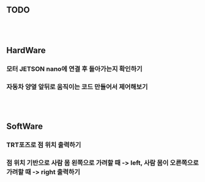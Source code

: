 TODO
------------------
</br>
</br>

## HardWare
### 모터 JETSON nano에 연결 후 돌아가는지 확인하기
### 자동차 양옆 앞뒤로 움직이는 코드 만들어서 제어해보기
</br>
</br>

## SoftWare
### TRT포즈로 점 위치 출력하기
### 점 위치 기반으로 사람 몸 왼쪽으로 가려할 때 -> left, 사람 몸이 오른쪽으로 가려할 때 -> right 출력하기
